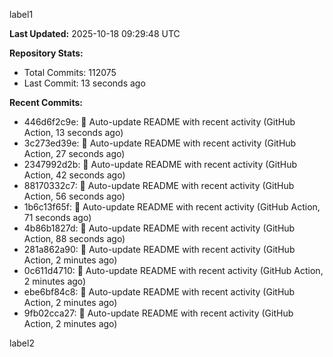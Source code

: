 
label1 
<!-- ACTIVITY_START -->
**Last Updated:** 2025-10-18 09:29:48 UTC

**Repository Stats:**
- Total Commits: 112075
- Last Commit: 13 seconds ago

**Recent Commits:**
- 446d6f2c9e: 🤖 Auto-update README with recent activity (GitHub Action, 13 seconds ago)
- 3c273ed39e: 🤖 Auto-update README with recent activity (GitHub Action, 27 seconds ago)
- 2347992d2b: 🤖 Auto-update README with recent activity (GitHub Action, 42 seconds ago)
- 88170332c7: 🤖 Auto-update README with recent activity (GitHub Action, 56 seconds ago)
- 1b6c13f65f: 🤖 Auto-update README with recent activity (GitHub Action, 71 seconds ago)
- 4b86b1827d: 🤖 Auto-update README with recent activity (GitHub Action, 88 seconds ago)
- 281a862a90: 🤖 Auto-update README with recent activity (GitHub Action, 2 minutes ago)
- 0c611d4710: 🤖 Auto-update README with recent activity (GitHub Action, 2 minutes ago)
- ebe6bf84c8: 🤖 Auto-update README with recent activity (GitHub Action, 2 minutes ago)
- 9fb02cca27: 🤖 Auto-update README with recent activity (GitHub Action, 2 minutes ago)
<!-- ACTIVITY_END -->

label2
